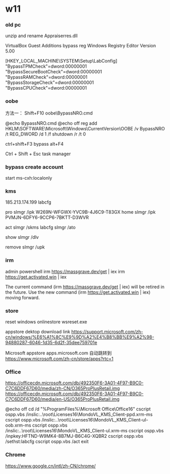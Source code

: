 # w11
### old pc
unzip and rename Appraiserres.dll

VirtualBox Guest Additions bypass reg
Windows Registry Editor Version 5.00

[HKEY_LOCAL_MACHINE\SYSTEM\Setup\LabConfig]
"BypassTPMCheck"=dword:00000001
"BypassSecureBootCheck"=dword:00000001
"BypassRAMCheck"=dword:00000001
"BypassStorageCheck"=dword:00000001
"BypassCPUCheck"=dword:00000001


### oobe
方法一：
Shift+F10
oobe\BypassNRO.cmd

@echo BypassNRO.cmd
@echo off
reg add HKLM\SOFTWARE\Microsoft\Windows\CurrentVersion\OOBE /v BypassNRO /t REG_DWORD /d 1 /f
shutdown /r /t 0

ctrl+shift+F3 bypass
alt+F4

Ctrl + Shift + Esc task manager

### bypass create account

start ms-cxh:localonly

### kms

185.213.174.199	labcfg

pro
slmgr /ipk W269N-WFGWX-YVC9B-4J6C9-T83GX
home
slmgr /ipk PVMJN-6DFY6-9CCP6-7BKTT-D3WVR

act
slmgr /skms labcfg
slmgr /ato

show
slmgr /dlv

remove
slmgr /upk

### irm
admin powershell
irm https://massgrave.dev/get | iex 
irm https://get.activated.win | iex

The current command (irm https://massgrave.dev/get | iex) will be retired in the future.
Use the new command (irm https://get.activated.win | iex) moving forward.

### store
reset windows onlinestore wsreset.exe

appstore dektop download link 
https://support.microsoft.com/zh-cn/windows/%E6%A1%8C%E9%9D%A2%E4%B8%BB%E9%A2%98-94880287-6046-1d35-6d2f-35dee759701e

Microsoft appstore 
apps.microsoft.com
自动跳转到
https://www.microsoft.com/zh-cn/store/apps?rtc=1

### Office

https://officecdn.microsoft.com/db/492350F6-3A01-4F97-B9C0-C7C6DDF67D60/media/zh-CN/O365ProPlusRetail.img
https://officecdn.microsoft.com/db/492350F6-3A01-4F97-B9C0-C7C6DDF67D60/media/en-US/O365ProPlusRetail.img

@echo off
cd /d "%ProgramFiles%\Microsoft Office\Office16"
cscript ospp.vbs /inslic:..\root\Licenses16\MondoVL_KMS_Client-ppd.xrm-ms
cscript ospp.vbs /inslic:..\root\Licenses16\MondoVL_KMS_Client-ul-oob.xrm-ms
cscript ospp.vbs /inslic:..\root\Licenses16\MondoVL_KMS_Client-ul.xrm-ms
cscript ospp.vbs /inpkey:HFTND-W9MK4-8B7MJ-B6C4G-XQBR2
cscript ospp.vbs /sethst:labcfg
cscript ospp.vbs /act
exit

### Chrome
https://www.google.cn/intl/zh-CN/chrome/
